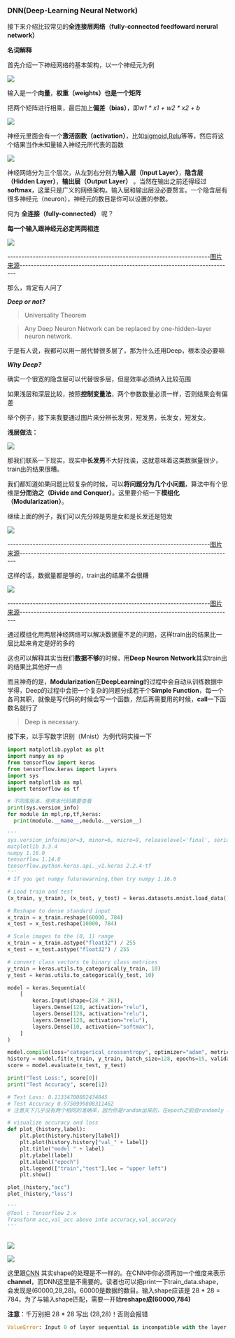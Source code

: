### DNN(Deep-Learning Neural Network)

接下来介绍比较常见的**全连接层网络（fully-connected feedfoward nerural network）**

**名词解释**

首先介绍一下神经网络的基本架构，以一个神经元为例

![](https://github.com/sherlcok314159/ML/blob/main/Images/neuron.png)

输入是一个**向量**，**权重（weights）**也是一个**矩阵**

把两个矩阵进行相乘，最后加上**偏差（bias）**，即*w1 * x1 + w2 * x2 + b*

![](https://github.com/sherlcok314159/ML/blob/main/Images/neuron_2.png)

神经元里面会有一个**激活函数（activation）**，比如[sigmoid,Relu](activation.md)等等，然后将这个结果当作未知量输入神经元所代表的函数

![](https://github.com/sherlcok314159/ML/blob/main/Images/neuron_3.png)

神经网络分为三个层次，从左到右分别为**输入层（Input Layer）**，**隐含层（Hidden Layer）**，**输出层（Output Layer）** 。当然在输出之前还得经过**softmax**，这里只是广义的网络架构。输入层和输出层没必要赘言。一个隐含层有很多神经元（neuron），神经元的数目是你可以设置的参数。

何为 **全连接（fully-connected）** 呢？

**每一个输入跟神经元必定两两相连**

![](https://github.com/sherlcok314159/ML/blob/main/Images/neuron_4.png)

------------------------------------------------------------------------[图片来源](https://bnzn2426.tistory.com/category/%EB%A8%B8%EC%8B%A0%EB%9F%AC%EB%8B%9D%26%EB%94%A5%EB%9F%AC%EB%8B%9D%20%EA%B3%B5%EB%B6%80)----------------------------------------------------------------------------

那么，肯定有人问了

***Deep or not?***

>Universality Theorem 

>Any Deep Neuron Network can be replaced by one-hidden-layer neuron network.

于是有人说，我都可以用一层代替很多层了，那为什么还用Deep，根本没必要嘛

***Why Deep?***

确实一个很宽的隐含层可以代替很多层，但是效率必须纳入比较范围

如果浅层和深层比较，按照**控制变量法**，两个参数数量必须一样，否则结果会有偏差

举个例子，接下来我要通过图片来分辨长发男，短发男，长发女，短发女。

**浅层做法：**

![](https://github.com/sherlcok314159/ML/blob/main/Images/shallow.png)

那我们联系一下现实，现实中**长发男**不大好找诶，这就意味着这类数据量很少，train出的结果很糟。

我们都知道如果问题比较复杂的时候，可以**将问题分为几个小问题**，算法中有个思维是**分而治之（Divide and Conquer）**。这里要介绍一下**模组化（Modularization）**。

继续上面的例子，我们可以先分辨是男是女和是长发还是短发

![](https://github.com/sherlcok314159/ML/blob/main/Images/modularization.png)

------------------------------------------------------------------------[图片来源](https://www.youtube.com/watch?v=XsC9byQkUH8&list=PLJV_el3uVTsPy9oCRY30oBPNLCo89yu49&index=20)----------------------------------------------------------------------------

这样的话，数据量都是够的，train出的结果不会很糟

![](https://github.com/sherlcok314159/ML/blob/main/Images/modularization_2.png)

------------------------------------------------------------------------[图片来源](https://www.youtube.com/watch?v=XsC9byQkUH8&list=PLJV_el3uVTsPy9oCRY30oBPNLCo89yu49&index=20)----------------------------------------------------------------------------

通过模组化用两层神经网络可以解决数据量不足的问题，这样train出的结果比一层比起来肯定是好的多的

这也可以解释其实当我们**数据不够**的时候，用**Deep Neuron Network**其实train出的结果比其他好一点

而且神奇的是，**Modularization**在**DeepLearning**的过程中会自动从训练数据中学得，Deep的过程中会把一个复杂的问题分成若干个**Simple Function**，每一个各司其职，就像是写代码的时候会写一个函数，然后再需要用的时候，**call**一下函数名就行了

> Deep is necessary.

接下来，以手写数字识别（Mnist）为例代码实操一下

```python
import matplotlib.pyplot as plt
import numpy as np
from tensorflow import keras
from tensorflow.keras import layers
import sys
import matplotlib as mpl
import tensorflow as tf

# 不同库版本，使用本代码需要查看
print(sys.version_info)
for module in mpl,np,tf,keras:
  print(module.__name__,module.__version__)

'''
sys.version_info(major=3, minor=6, micro=9, releaselevel='final', serial=0)
matplotlib 3.3.4
numpy 1.16.0
tensorflow 1.14.0
tensorflow.python.keras.api._v1.keras 2.2.4-tf
'''
# If you get numpy futurewarning,then try numpy 1.16.0

# Load train and test
(x_train, y_train), (x_test, y_test) = keras.datasets.mnist.load_data()

# Reshape to dense standard input
x_train = x_train.reshape(60000, 784)
x_test = x_test.reshape(10000, 784)

# Scale images to the [0, 1] range
x_train = x_train.astype("float32") / 255
x_test = x_test.astype("float32") / 255

# convert class vectors to binary class matrices
y_train = keras.utils.to_categorical(y_train, 10)
y_test = keras.utils.to_categorical(y_test, 10)

model = keras.Sequential(
    [
        keras.Input(shape=(28 * 28)),
        layers.Dense(128, activation="relu"),
        layers.Dense(128, activation="relu"),
        layers.Dense(128, activation="relu"),
        layers.Dense(10, activation="softmax"),
    ]
)

model.compile(loss="categorical_crossentropy", optimizer="adam", metrics=["accuracy"])
history = model.fit(x_train, y_train, batch_size=128, epochs=15, validation_split=0.2)
score = model.evaluate(x_test, y_test)

print("Test Loss:", score[0])
print("Test Accuracy", score[1])

# Test Loss: 0.11334700882434845
# Test Accuracy 0.9750999808311462
# 注意天下几乎没有两个相同的准确率，因为你是random出来的，在epoch之前会randomly initialize parameters

# visualize accuracy and loss
def plot_(history,label):
    plt.plot(history.history[label])
    plt.plot(history.history["val_" + label])
    plt.title("model " + label)
    plt.ylabel(label)
    plt.xlabel("epoch")
    plt.legend(["train","test"],loc = "upper left")
    plt.show()

plot_(history,"acc")
plot_(history,"loss")

'''
@Tool : Tensorflow 2.x
Transform acc,val_acc above into accuracy,val_accuracy
'''
 
```
![](https://github.com/sherlcok314159/ML/blob/main/Images/dnn_accuracy_plot.png)

![](https://github.com/sherlcok314159/ML/blob/main/Images/dnn_loss_plot.png)


这里跟[CNN](cnn.md) 其实shape的处理是不一样的。在CNN中你必须再加一个维度来表示**channel**，而DNN这里是不需要的。读者也可以把print一下train_data.shape，会发现是(60000,28,28)。60000是数据的数目。输入shape应该是 28 * 28 = 784，为了与输入shape匹配，需要一开始**reshape成(60000,784)**

**注意**：千万别把 28 * 28 写出 (28,28)！否则会报错

```python
ValueError: Input 0 of layer sequential is incompatible with the layer: expected axis -1 of input shape to have value 28 but received input with shape (128, 784)
```
